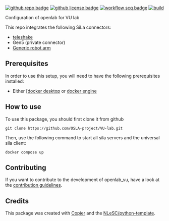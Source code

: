 [![github repo badge](https://img.shields.io/badge/github-repo-000.svg?logo=github&labelColor=gray&color=blue)](https://github.com/OSLA-project/VU-lab) [![github license badge](https://img.shields.io/github/license/OSLA-project/VU-lab)](https://github.com/OSLA-project/VU-lab) [![workflow scq badge](https://sonarcloud.io/api/project_badges/measure?project=OSLA-project_VU-lab&metric=alert_status)](https://sonarcloud.io/dashboard?id=OSLA-project_VU-lab)  [![build](https://github.com/OSLA-project/VU-lab/actions/workflows/build.yml/badge.svg)](https://github.com/OSLA-project/VU-lab/actions/workflows/build.yml) 

Configuration of openlab for VU lab

This repo integrates the following SiLa connectors:
- [teleshake](https://gitlab.com/sila-driver-group/teleshake)
- Gen5 (private connector)
- [Generic robot arm](https://gitlab.com/OpenLabAutomation/device-integration/genericroboticarm)

## Prerequisites
In order to use this setup, you will need to have the following prerequisites installed:
- Either [[docker desktop](https://docs.docker.com/get-started/get-docker/) or [docker engine](https://docs.docker.com/engine/install/)

## How to use
To use this package, you should first clone it from github
```shell
git clone https://github.com/OSLA-project/VU-lab.git
```

Then, use the following command to start all sila servers and the universal sila client: 

```shell
docker compose up
```

## Contributing

If you want to contribute to the development of openlab_vu,
have a look at the [contribution guidelines](CONTRIBUTING.md).

## Credits

This package was created with [Copier](https://github.com/copier-org/copier) and the [NLeSC/python-template](https://github.com/NLeSC/python-template).
